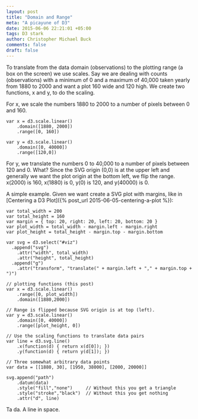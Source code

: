 ```yaml
---
layout: post
title: "Domain and Range"
meta: "A picayune of D3"
date: 2015-06-06 22:21:01 +05:00
tags: D3 stark
author: Christopher Michael Buck
comments: false
draft: false
---
```


To translate from the data domain (observations) to the plotting range (a box on the screen) we use scales. Say we are dealing with counts (observations) with a minimum of 0  and a maximum of 40,000 taken yearly from 1880 to 2000 and want a plot 160 wide and 120 high. We create two functions, x and y, to do the scaling.

For x, we scale the numbers 1880 to 2000 to a number of pixels between 0 and 160.

    var x = d3.scale.linear()
	    .domain([1880, 2000])
        .range([0, 160])
    
    var y = d3.scale.linear()
	    .domain([0, 40000])
        .range([120,0])

For y, we translate the numbers 0 to 40,000 to a number of pixels between 120 and 0. What? Since the SVG origin (0,0) is at the upper left and generally we want the plot origin at the bottom left, we flip the range.  x(2000) is 160, x(1880) is 0, y(0) is 120, and y(40000) is 0.


A simple example. Given we want create a SVG plot with margins, like in [Centering a D3 Plot]({% post_url 2015-06-05-centering-a-plot %}):

    var total_width = 200
    var total_height = 160
	var margin = { top: 20, right: 20, left: 20, bottom: 20 }
	var plot_width = total_width - margin.left - margin.right
	var plot_height = total_height - margin.top - margin.bottom

    var svg = d3.select("#viz")
	  .append("svg")
        .attr("width", total_width)
        .attr("height", total_height)
      .append("g")
        .attr("transform", "translate(" + margin.left + "," + margin.top + ")")

	// plotting functions (this post)
    var x = d3.scale.linear()
        .range([0, plot_width])
        .domain([1880,2000])
		
    // Range is flipped because SVG origin is at top (left).
    var y = d3.scale.linear()
        .domain([0, 40000])
        .range([plot_height, 0])

    // Use the scaling functions to translate data pairs
    var line = d3.svg.line()
        .x(function(d) { return x(d[0]); })
        .y(function(d) { return y(d[1]); })

	// Three somewhat arbitrary data points
    var data = [[1880, 30], [1950, 38000], [2000, 20000]]		
 
    svg.append("path")
        .datum(data)
		.style("fill","none")     // Without this you get a triangle
		.style("stroke","black")  // Without this you get nothing
        .attr("d", line)


<div id="viz" style="margin-bottom: 10px"></div>

Ta da. A line in space.


<script>
    var total_width = 200
    var total_height = 160
	var margin = { top: 20, right: 20, left: 20, bottom: 20 }
	var plot_width = total_width - margin.left - margin.right
	var plot_height = total_height - margin.top - margin.bottom

    var svg = d3.select("#viz")
	  .append("svg")
        .attr("width", total_width)
        .attr("height", total_height)
      .append("g")
        .attr("transform", "translate(" + margin.left + "," + margin.top + ")")

	// plotting functions (this post)
    var x = d3.scale.linear()
        .range([0, plot_width])
		.domain([1880,2000])
		
    // Range is flipped because svg origin is at top (left).
    var y = d3.scale.linear()
        .domain([0, 40000])
        .range([plot_height, 0])

    // Use the scaling functions to translate data pairs
    var line = d3.svg.line()
        .x(function(d) { return x(d[0]); })
        .y(function(d) { return y(d[1]); })

	// Three somewhat arbitrary data points
    var data = [[1880, 30], [1950, 38000], [2000, 20000]]		
 
    svg.append("path")
        .datum(data)
		.style("fill","none")     // Without this you get a triangle
		.style("stroke","black")  // Without this you get nothing
        .attr("d", line)
</script>